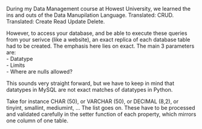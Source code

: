 During my Data Management course at Howest University, we learned the ins and outs of the Data Manupilation Language. Translated: CRUD. Translated: Create Read Update Delete.

However, to access your database, and be able to execute these queries from your serivce (like a website), an exact replica of each database table had to be created. The emphasis here lies on exact. The main 3 parameters are:  
    - Datatype  
    - Limits  
    - Where are nulls allowed?  

This sounds very straight forward, but we have to keep in mind that datatypes in MySQL are not exact matches of datatypes in Python.

Take for instance CHAR (50), or VARCHAR (50), or DECIMAL (8,2), or tinyint, smallint, mediumint, … The list goes on. These have to be processed and validated carefully in the setter function of each property, which mirrors one column of one table.

